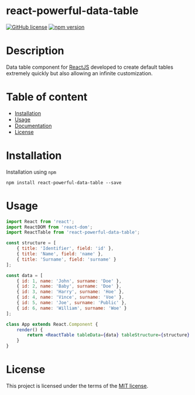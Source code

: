 # react-powerful-data-table

[![GitHub license](https://img.shields.io/badge/license-MIT-blue.svg)](https://github.com/albertopumar/react-powerful-data-table/blob/master/LICENSE) [![npm version](https://img.shields.io/badge/npm-v0.0.1-blue)](https://www.npmjs.com/package/react)

# Description

Data table component for [ReactJS](https://es.reactjs.org/) developed to create default tables extremely quickly but also allowing an infinite customization.

# Table of content

-   [Installation](#Installation)
-   [Usage](#Usage)
-   [Documentation](#)
-   [License](#License)

# Installation

Installation using `npm`

    npm install react-powerful-data-table --save

# Usage

```jsx
import React from 'react';
import ReactDOM from 'react-dom';
import ReactTable from 'react-powerful-data-table';

const structure = [
    { title: 'Identifier', field: 'id' },
    { title: 'Name', field: 'name' },
    { title: 'Surname', field: 'surname' }
];

const data = [
    { id: 1, name: 'John', surname: 'Doe' },
    { id: 2, name: 'Baby', surname: 'Doe' },
    { id: 3, name: 'Harry', surname: 'Hoe' },
    { id: 4, name: 'Vince', surname: 'Voe' },
    { id: 5, name: 'Joe', surname: 'Public' },
    { id: 6, name: 'William', surname: 'Woe' }
];

class App extends React.Component {
    render() {
        return <ReactTable tableData={data} tableStructure={structure} />;
    }
}
```

# License

This project is licensed under the terms of the [MIT license](https://github.com/albertopumar/react-powerful-data-table/blob/master/LICENSE).
